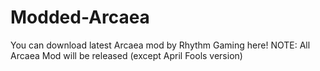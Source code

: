 # Modded-Arcaea
You can download latest Arcaea mod by Rhythm Gaming here!
NOTE: All Arcaea Mod will be released (except April Fools version)
